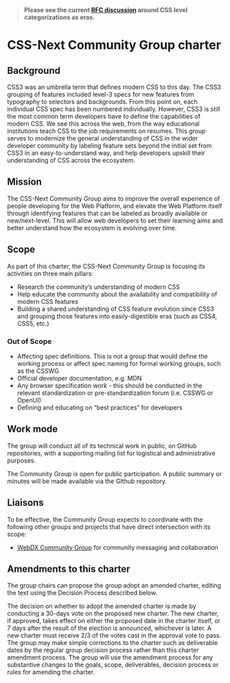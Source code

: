 > **Please see the current [RFC discussion](https://github.com/CSS-Next/css-next/discussions/92) around CSS level categorizations as eras.**

# CSS-Next Community Group charter

## Background

CSS3 was an umbrella term that defines modern CSS to this day. The CSS3 grouping of features included level-3 specs for new features from typography to selectors and backgrounds. From this point on, each individual CSS spec has been numbered individually. However, CSS3 is still the most common term developers have to define the capabilities of modern CSS. We see this across the web, from the way educational institutions teach CSS to the job requirements on resumes. This group serves to modernize the general understanding of CSS in the wider developer community by labeling feature sets beyond the initial set from CSS3 in an easy-to-understand way, and help developers upskill their understanding of CSS across the ecosystem.

## Mission

The CSS-Next Community Group aims to improve the overall experience of people developing for the Web Platform, and elevate the Web Platform itself through identifying features that can be labeled as broadly available or new/next-level. This will allow web developers to set their learning aims and better understand how the ecosystem is evolving over time.

## Scope

As part of this charter, the CSS-Next Community Group is focusing its activities on three main pillars:

* Research the community’s understanding of modern CSS 
* Help educate the community about the availability and compatibility of modern CSS features
* Building a shared understanding of CSS feature evolution since CSS3 and grouping those features into easily-digestible eras (such as CSS4, CSS5, etc.)

### Out of Scope

* Affecting spec definitions. This is not a group that would define the working process or affect spec naming for formal working groups, such as the CSSWG
* Official developer documentation, e.g. MDN
* Any browser specification work - this should be conducted in the relevant standardization or pre-standardization forum (i.e. CSSWG or OpenUI)
* Defining and educating on “best practices” for developers

## Work mode
The group will conduct all of its technical work in public, on GitHub repositories, with a supporting mailing list for logistical and administrative purposes.

The Community Group is open for public participation. A public summary or minutes will be made available via the GIthub repository.

## Liaisons
To be effective, the Community Group expects to coordinate with the following other groups and projects that have direct intersection with its scope:

* [WebDX Community Group]() for community messaging and collaboration

## Amendments to this charter
The group chairs can propose the group adopt an amended charter, editing the text using the Decision Process described below.

The decision on whether to adopt the amended charter is made by conducting a 30-days vote on the proposed new charter. The new charter, if approved, takes effect on either the proposed date in the charter itself, or 7 days after the result of the election is announced, whichever is later. A new charter must receive 2/3 of the votes cast in the approval vote to pass. The group may make simple corrections to the charter such as deliverable dates by the regular group decision process rather than this charter amendment process. The group will use the amendment process for any substantive changes to the goals, scope, deliverables, decision process or rules for amending the charter.
